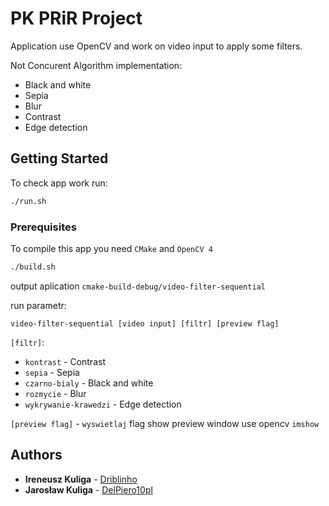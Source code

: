 # PK PRiR Project
Application use OpenCV and work on video input to apply some filters.

Not Concurent Algorithm implementation:

- Black and white
- Sepia
- Blur
- Contrast
- Edge detection

## Getting Started

To check app work run:

```bash
./run.sh
```


### Prerequisites

To compile this app you need `CMake` and `OpenCV 4`  

```bash
./build.sh
```

output aplication `cmake-build-debug/video-filter-sequential`

run parametr:

`video-filter-sequential [video input] [filtr] [preview flag]`

`[filtr]`:

- `kontrast` - Contrast
- `sepia` - Sepia
- `czarno-bialy` - Black and white
- `rozmycie` - Blur
- `wykrywanie-krawedzi` - Edge detection

`[preview flag]` - `wyswietlaj` flag show preview window use opencv `imshow`

## Authors

* **Ireneusz Kuliga** - [Driblinho](https://github.com/Driblinho)
* **Jarosław Kuliga** - [DelPiero10pl](https://github.com/DelPiero10pl)
